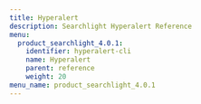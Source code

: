 ```yaml
---
title: Hyperalert
description: Searchlight Hyperalert Reference
menu:
  product_searchlight_4.0.1:
    identifier: hyperalert-cli
    name: Hyperalert
    parent: reference
    weight: 20
menu_name: product_searchlight_4.0.1
---
```

